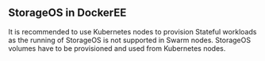 ## StorageOS in DockerEE

It is recommended to use Kubernetes nodes to provision Stateful workloads as
the running of StorageOS is not supported in Swarm nodes. StorageOS volumes have to be
provisioned and used from Kubernetes nodes.
